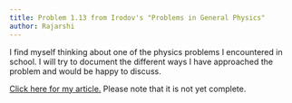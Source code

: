 ```yaml
---
title: Problem 1.13 from Irodov's "Problems in General Physics"
author: Rajarshi
---
```


I find myself thinking
about one of the physics problems
I encountered in school.
I will try to document the different ways
I have approached the problem
and would be happy to discuss.

[Click here for my article.](irodov_q1_13/irodov_q1_13.pdf)
Please note that it is not yet complete.
